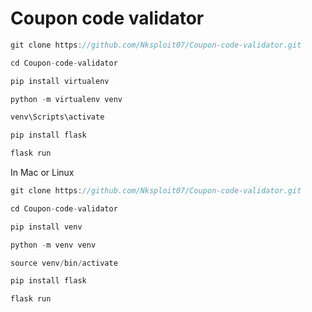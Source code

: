 # Coupon code validator 
 



```javascript
git clone https://github.com/Nksploit07/Coupon-code-validator.git
```

```javascript
cd Coupon-code-validator
```

```javascript
pip install virtualenv
```

```javascript
python -m virtualenv venv
```
```javascript
venv\Scripts\activate
```
```javascript
pip install flask
```

```javascript
flask run
```

In Mac or Linux

```javascript
git clone https://github.com/Nksploit07/Coupon-code-validator.git
```
```javascript
cd Coupon-code-validator
```
```javascript
pip install venv
```
```javascript
python -m venv venv
```
```javascript
source venv/bin/activate
```
```javascript
pip install flask
```
```javascript
flask run
```

